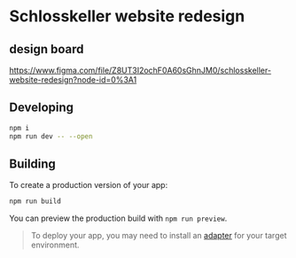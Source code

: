 # Schlosskeller website redesign

## design board

https://www.figma.com/file/Z8UT3I2ochF0A60sGhnJM0/schlosskeller-website-redesign?node-id=0%3A1

## Developing

```bash
npm i
npm run dev -- --open
```

## Building

To create a production version of your app:

```bash
npm run build
```

You can preview the production build with `npm run preview`.

> To deploy your app, you may need to install an [adapter](https://kit.svelte.dev/docs/adapters) for your target environment.
